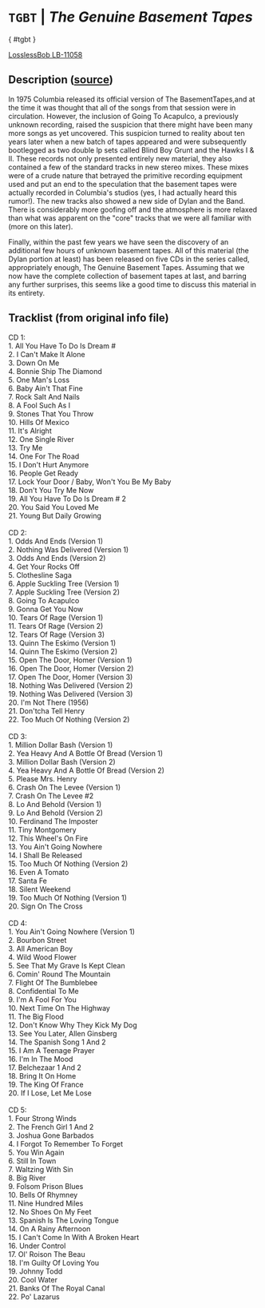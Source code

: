 # `TGBT` | _The Genuine Basement Tapes_

[](){ #tgbt }

[LosslessBob LB-11058](http://www.losslessbob.wonderingwhattochoose.com/detail/LB-11058.html)

## Description ([source](https://theband.hiof.no/articles/genuine_basement_tapes_vol_1-5_howells.html))

In 1975 Columbia released its official version of The BasementTapes,and at the time it was thought that all of the songs from that session were in circulation. However, the inclusion of Going To Acapulco, a previously unknown recording, raised the suspicion that there might have been many more songs as yet uncovered. This suspicion turned to reality about ten years later when a new batch of tapes appeared and were subsequently bootlegged as two double lp sets called Blind Boy Grunt and the Hawks I & II. These records not only presented entirely new material, they also contained a few of the standard tracks in new stereo mixes. These mixes were of a crude nature that betrayed the primitive recording equipment used and put an end to the speculation that the basement tapes were actually recorded in Columbia's studios (yes, I had actually heard this rumor!). The new tracks also showed a new side of Dylan and the Band. There is considerably more goofing off and the atmosphere is more relaxed than what was apparent on the "core" tracks that we were all familiar with (more on this later).

Finally, within the past few years we have seen the discovery of an additional few hours of unknown basement tapes. All of this material (the Dylan portion at least) has been released on five CDs in the series called, appropriately enough, The Genuine Basement Tapes. Assuming that we now have the complete collection of basement tapes at last, and barring any further surprises, this seems like a good time to discuss this material in its entirety.

## Tracklist (from original info file)

CD 1:<br>1. All You Have To Do Is Dream #<br>2. I Can't Make It Alone<br>3. Down On Me <br>4. Bonnie Ship The Diamond<br>5. One Man's Loss<br>6. Baby Ain't That Fine<br>7. Rock Salt And Nails<br>8. A Fool Such As I<br>9. Stones That You Throw<br>10. Hills Of Mexico<br>11. It's Alright<br>12. One Single River<br>13. Try Me<br>14. One For The Road<br>15. I Don't Hurt Anymore<br>16. People Get Ready<br>17. Lock Your Door / Baby, Won't You Be My Baby<br>18. Don't You Try Me Now <br>19. All You Have To Do Is Dream # 2<br>20. You Said You Loved Me<br>21. Young But Daily Growing<br><br>CD 2:<br>1. Odds And Ends (Version 1)<br>2. Nothing Was Delivered (Version 1)<br>3. Odds And Ends (Version 2)<br>4. Get Your Rocks Off<br>5. Clothesline Saga<br>6. Apple Suckling Tree (Version 1)<br>7. Apple Suckling Tree (Version 2)<br>8. Going To Acapulco<br>9. Gonna Get You Now<br>10. Tears Of Rage (Version 1)<br>11. Tears Of Rage (Version 2)<br>12. Tears Of Rage (Version 3)<br>13. Quinn The Eskimo (Version 1)<br>14. Quinn The Eskimo (Version 2)<br>15. Open The Door, Homer (Version 1)<br>16. Open The Door, Homer (Version 2)<br>17. Open The Door, Homer (Version 3)<br>18. Nothing Was Delivered (Version 2)<br>19. Nothing Was Delivered (Version 3)<br>20. I'm Not There (1956)<br>21. Don'tcha Tell Henry<br>22. Too Much Of Nothing (Version 2) <br><br>CD 3:<br>1. Million Dollar Bash (Version 1)<br>2. Yea Heavy And A Bottle Of Bread (Version 1)<br>3. Million Dollar Bash (Version 2)<br>4. Yea Heavy And A Bottle Of Bread (Version 2)<br>5. Please Mrs. Henry <br>6. Crash On The Levee (Version 1)<br>7. Crash On The Levee #2<br>8. Lo And Behold (Version 1)<br>9. Lo And Behold (Version 2)<br>10. Ferdinand The Imposter<br>11. Tiny Montgomery<br>12. This Wheel's On Fire<br>13. You Ain't Going Nowhere<br>14. I Shall Be Released<br>15. Too Much Of Nothing (Version 2) <br>16. Even A Tomato<br>17. Santa Fe<br>18. Silent Weekend<br>19. Too Much Of Nothing (Version 1) <br>20. Sign On The Cross<br><br>CD 4:<br>1. You Ain't Going Nowhere (Version 1)<br>2. Bourbon Street<br>3. All American Boy<br>4. Wild Wood Flower <br>5. See That My Grave Is Kept Clean<br>6. Comin' Round The Mountain <br>7. Flight Of The Bumblebee<br>8. Confidential To Me<br>9. I'm A Fool For You<br>10. Next Time On The Highway <br>11. The Big Flood<br>12. Don't Know Why They Kick My Dog<br>13. See You Later, Allen Ginsberg<br>14. The Spanish Song 1 And 2<br>15. I Am A Teenage Prayer<br>16. I'm In The Mood<br>17. Belchezaar 1 And 2<br>18. Bring It On Home <br>19. The King Of France<br>20. If I Lose, Let Me Lose<br><br>CD 5:<br>1. Four Strong Winds<br>2. The French Girl 1 And 2<br>3. Joshua Gone Barbados<br>4. I Forgot To Remember To Forget<br>5. You Win Again<br>6. Still In Town<br>7. Waltzing With Sin <br>8. Big River<br>9. Folsom Prison Blues<br>10. Bells Of Rhymney<br>11. Nine Hundred Miles<br>12. No Shoes On My Feet<br>13. Spanish Is The Loving Tongue<br>14. On A Rainy Afternoon<br>15. I Can't Come In With A Broken Heart<br>16. Under Control<br>17. Ol' Roison The Beau<br>18. I'm Guilty Of Loving You<br>19. Johnny Todd<br>20. Cool Water<br>21. Banks Of The Royal Canal<br>22. Po' Lazarus

